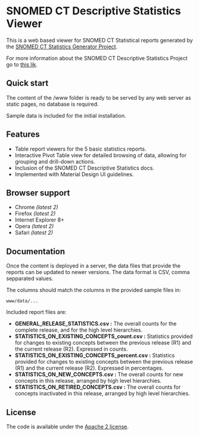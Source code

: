 # SNOMED CT Descriptive Statistics Viewer

This is a web based viewer for SNOMED CT Statistical reports generated by 
the [SNOMED CT Statistics Generator Project](https://github.com/termMed/sct-descriptive-statistics-generator).

For more information about the SNOMED CT Descriptive Statistics Project go to [this lik](http://www.ihtsdo.org).

## Quick start

The content of the /www folder is ready to be served by any web server as static pages, no database is required.

Sample data is included for the initial installation.


## Features

* Table report viewers for the 5 basic statistics reports.
* Interactive Pivot Table view for detailed browsing of data, allowing for grouping and drill-down actions.
* Inclusion of the SNOMED CT Descriptive Statistics docs.
* Implemented with Material Design UI guidelines.


## Browser support

* Chrome *(latest 2)*
* Firefox *(latest 2)*
* Internet Explorer 8+
* Opera *(latest 2)*
* Safari *(latest 2)*


## Documentation

Once the content is deployed in a server, the data files that provide the 
reports can be updated to newer versions. The data format is CSV, comma sepparated values.

The columns should match the columns in the provided sample files in:

`www/data/...`

Included report files are:

* **GENERAL_RELEASE_STATISTICS.csv :** The overall counts for the complete release, and for the high level hierarchies.
* **STATISTICS_ON_EXISTING_CONCEPTS_count.csv :** Statistics provided for changes to existing concepts between the previous release (R1) and the current release (R2). Expressed in counts.
* **STATISTICS_ON_EXISTING_CONCEPTS_percent.csv :** Statistics provided for changes to existing concepts between the previous release (R1) and the current release (R2). Expressed in percentages.
* **STATISTICS_ON_NEW_CONCEPTS.csv :** The overall counts for new concepts in this release, arranged by high level hierarchies.
* **STATISTICS_ON_RETIRED_CONCEPTS.csv :** The overall counts for concepts inactivated in this release, arranged by high level hierarchies.

## License

The code is available under the [Apache 2 license](LICENSE).
